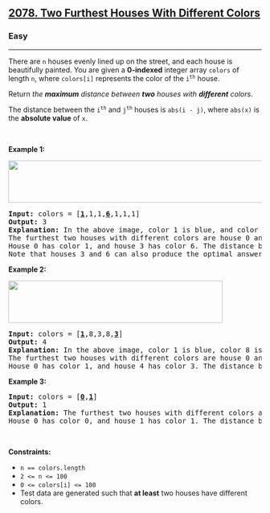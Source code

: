 <h2><a href="https://leetcode.com/problems/two-furthest-houses-with-different-colors/">2078. Two Furthest Houses With Different Colors</a></h2><h3>Easy</h3><hr><div><p>There are <code>n</code> houses evenly lined up on the street, and each house is beautifully painted. You are given a <strong>0-indexed</strong> integer array <code>colors</code> of length <code>n</code>, where <code>colors[i]</code> represents the color of the <code>i<sup>th</sup></code> house.</p>

<p>Return <em>the <strong>maximum</strong> distance between <strong>two</strong> houses with <strong>different</strong> colors</em>.</p>

<p>The distance between the <code>i<sup>th</sup></code> and <code>j<sup>th</sup></code> houses is <code>abs(i - j)</code>, where <code>abs(x)</code> is the <strong>absolute value</strong> of <code>x</code>.</p>

<p>&nbsp;</p>
<p><strong>Example 1:</strong></p>
<img alt="" src="https://assets.leetcode.com/uploads/2021/10/31/eg1.png" style="width: 610px; height: 84px;">
<pre><strong>Input:</strong> colors = [<u><strong>1</strong></u>,1,1,<strong><u>6</u></strong>,1,1,1]
<strong>Output:</strong> 3
<strong>Explanation:</strong> In the above image, color 1 is blue, and color 6 is red.
The furthest two houses with different colors are house 0 and house 3.
House 0 has color 1, and house 3 has color 6. The distance between them is abs(0 - 3) = 3.
Note that houses 3 and 6 can also produce the optimal answer.
</pre>

<p><strong>Example 2:</strong></p>
<img alt="" src="https://assets.leetcode.com/uploads/2021/10/31/eg2.png" style="width: 426px; height: 84px;">
<pre><strong>Input:</strong> colors = [<u><strong>1</strong></u>,8,3,8,<u><strong>3</strong></u>]
<strong>Output:</strong> 4
<strong>Explanation:</strong> In the above image, color 1 is blue, color 8 is yellow, and color 3 is green.
The furthest two houses with different colors are house 0 and house 4.
House 0 has color 1, and house 4 has color 3. The distance between them is abs(0 - 4) = 4.
</pre>

<p><strong>Example 3:</strong></p>

<pre><strong>Input:</strong> colors = [<u><strong>0</strong></u>,<strong><u>1</u></strong>]
<strong>Output:</strong> 1
<strong>Explanation:</strong> The furthest two houses with different colors are house 0 and house 1.
House 0 has color 0, and house 1 has color 1. The distance between them is abs(0 - 1) = 1.
</pre>

<p>&nbsp;</p>
<p><strong>Constraints:</strong></p>

<ul>
	<li><code>n ==&nbsp;colors.length</code></li>
	<li><code>2 &lt;= n &lt;= 100</code></li>
	<li><code>0 &lt;= colors[i] &lt;= 100</code></li>
	<li>Test data are generated such that <strong>at least</strong> two houses have different colors.</li>
</ul>
</div>